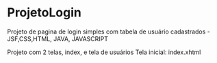 # ProjetoLogin
Projeto de pagina de login simples com tabela de usuário cadastrados - JSF,CSS,HTML, JAVA, JAVASCRIPT


Projeto com 2 telas, index, e tela de usuários
Tela inicial: index.xhtml
